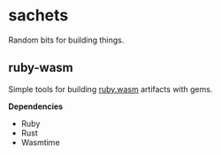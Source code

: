 # sachets

Random bits for building things.

## ruby-wasm

Simple tools for building [ruby.wasm](https://github.com/ruby/ruby.wasm) artifacts with gems.

**Dependencies**

* Ruby
* Rust
* Wasmtime

